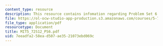 ```yaml
---
content_type: resource
description: This resource contains infomation regarding Problem Set 6.
file: https://ol-ocw-studio-app-production.s3.amazonaws.com/courses/5-72-statistical-mechanics-spring-2012/7eeadfa258ead507ae3521073ebd069c_MIT5_72S12_PS6.pdf
file_type: application/pdf
resourcetype: Document
title: MIT5_72S12_PS6.pdf
uid: 7eeadfa2-58ea-d507-ae35-21073ebd069c
---
```

